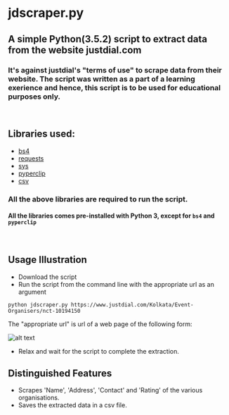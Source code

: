 # jdscraper.py
## A simple Python(3.5.2) script to extract data from the website justdial.com

### It's against justdial's "terms of use" to scrape data from their website. The script was written as a part of a learning exerience and hence, this script is to be used for educational purposes only.
<br />

## Libraries used:
- [bs4](https://www.crummy.com/software/BeautifulSoup/bs4/doc/)
- [requests](http://docs.python-requests.org/en/master/)
- [sys](https://docs.python.org/2/library/sys.html)
- [pyperclip](https://media.readthedocs.org/pdf/pyperclip/latest/pyperclip.pdf)
- [csv](https://docs.python.org/3.5/library/csv.html)

### All the above libraries are required to run the script.
#### All the libraries comes pre-installed with Python 3, except for ```bs4``` and ```pyperclip```

<br/>

## Usage Illustration 
- Download the script
- Run the script from the command line with the appropriate url as an argument
```
python jdscraper.py https://www.justdial.com/Kolkata/Event-Organisers/nct-10194150
```
The "appropriate url" is url of a web page of the following form:

![alt text](img/1.png "'appropriate url' webpage screenshot")

- Relax and wait for the script to complete the extraction.

## Distinguished Features
- Scrapes 'Name', 'Address', 'Contact' and 'Rating' of the various organisations.
- Saves the extracted data in a csv file.
